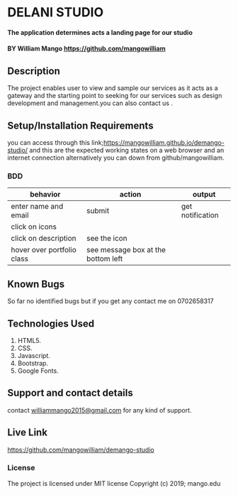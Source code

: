 # DELANI STUDIO
#### The application  determines acts a landing page for our studio
#### BY William Mango https://github.com/mangowilliam
## Description
The project enables user to view  and sample our services as it acts as a gateway and the starting point to seeking for our services such as design development and management.you can also contact us .
## Setup/Installation Requirements
you can access through this link;https://mangowilliam.github.io/demango-studio/
and this are the expected working states on a web browser and an internet connection
alternatively you can down from github/mangowilliam.
### BDD
|behavior                    |action       |output|
|----------------------------|-------------|----------------------------|
|enter name and email	       |submit       |get notification            |
| click on icons	           |             |  |read description         |
|click on description	       |see the icon |                            |
|hover over portfolio class  |see message box     at the bottom left    |
## Known Bugs
So far no identified bugs but if you get any contact me on 0702658317
## Technologies Used
  1. HTML5.
  2. CSS.
  3. Javascript.
  4. Bootstrap.
  5. Google Fonts.
## Support and contact details
contact williammango2015@gmail.com for any kind of support.
## Live Link

https://github.com/mangowilliam/demango-studio

### License
The project is licensed under MIT license
Copyright (c) 2019; mango.edu
